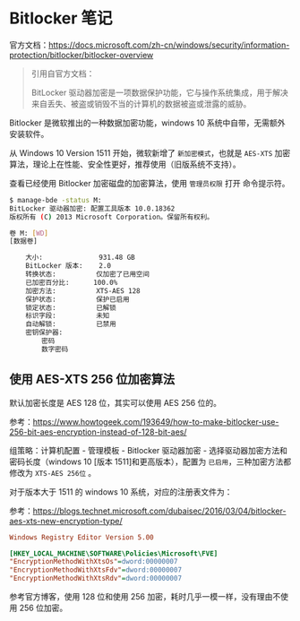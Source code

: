 # Bitlocker 笔记

官方文档：<https://docs.microsoft.com/zh-cn/windows/security/information-protection/bitlocker/bitlocker-overview>

> 引用自官方文档：
>
> BitLocker 驱动器加密是一项数据保护功能，它与操作系统集成，用于解决来自丢失、被盗或销毁不当的计算机的数据被盗或泄露的威胁。

Bitlocker 是微软推出的一种数据加密功能，windows 10 系统中自带，无需额外安装软件。

从 Windows 10 Version 1511 开始，微软新增了 `新加密模式`，也就是 `AES-XTS` 加密算法，理论上在性能、安全性更好，推荐使用（旧版系统不支持）。

查看已经使用 Bitlocker 加密磁盘的加密算法，使用 `管理员权限` 打开 命令提示符。

```sh
$ manage-bde -status M:
BitLocker 驱动器加密: 配置工具版本 10.0.18362
版权所有 (C) 2013 Microsoft Corporation。保留所有权利。

卷 M: [WD]
[数据卷]

    大小:              931.48 GB
    BitLocker 版本:    2.0
    转换状态:          仅加密了已用空间
    已加密百分比:      100.0%
    加密方法:          XTS-AES 128
    保护状态:          保护已启用
    锁定状态:          已解锁
    标识字段:          未知
    自动解锁:          已禁用
    密钥保护器:
        密码
        数字密码
```

## 使用 AES-XTS 256 位加密算法

默认加密长度是 AES 128 位，其实可以使用 AES 256 位的。

参考：<https://www.howtogeek.com/193649/how-to-make-bitlocker-use-256-bit-aes-encryption-instead-of-128-bit-aes/>

组策略：计算机配置 - 管理模板 - Bitlocker 驱动器加密 - 选择驱动器加密方法和密码长度（windows 10 [版本 1511]和更高版本），配置为 `已启用`，三种加密方法都修改为 `XTS-AES 256位` 。

对于版本大于  1511 的 windows 10 系统，对应的注册表文件为：

参考：<https://blogs.technet.microsoft.com/dubaisec/2016/03/04/bitlocker-aes-xts-new-encryption-type/>

```ini
Windows Registry Editor Version 5.00

[HKEY_LOCAL_MACHINE\SOFTWARE\Policies\Microsoft\FVE]
"EncryptionMethodWithXtsOs"=dword:00000007
"EncryptionMethodWithXtsFdv"=dword:00000007
"EncryptionMethodWithXtsRdv"=dword:00000007
```

参考官方博客，使用 128 位和使用 256 加密，耗时几乎一模一样，没有理由不使用 256 位加密。

